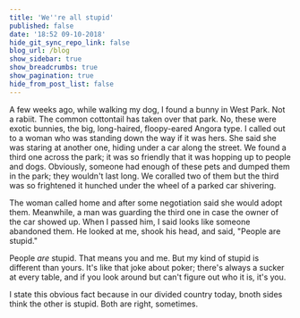 ```yaml
---
title: 'We''re all stupid'
published: false
date: '18:52 09-10-2018'
hide_git_sync_repo_link: false
blog_url: /blog
show_sidebar: true
show_breadcrumbs: true
show_pagination: true
hide_from_post_list: false
---
```


A few weeks ago, while walking my dog, I found a bunny in West Park. Not a rabiit. The common cottontail has taken over that park. No, these were exotic bunnies, the big, long-haired, floopy-eared Angora type. I called out to a woman who was standing down the way if it was hers. She said she was staring at another one, hiding under a car along the street. We found a third one across the park; it was so friendly that it was hopping up to people and dogs. Obviously, someone had enough of these pets and dumped them in the park; they wouldn't last long. We coralled two of them but the third was so frightened it hunched under the wheel of a parked car shivering. 

The woman called home and after some negotiation said she would adopt them. Meanwhile, a man was guarding the third one in case the owner of the car showed up. When I passed him, I said looks like someone abandoned them. He looked at me, shook his head, and said, "People are stupid."

People _are_ stupid. That means you and me. But my kind of stupid is different than yours. It's like that joke about poker; there's always a sucker at every table, and if you look around but can't figure out who it is, it's you.

I state this obvious fact because in our divided country today, bnoth sides think the other is stupid. Both are right, sometimes.

